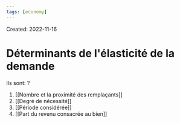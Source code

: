 ```yaml
---
tags: [economy]
---
```

Created: 2022-11-16

# Déterminants de l'élasticité de la demande
Ils sont:
?
1. [[Nombre et la proximité des remplaçants]]
2. [[Degré de nécessité]]
3. [[Période considérée]]
4. [[Part du revenu consacrée au bien]]
<!--SR:!2024-02-27,4,130-->